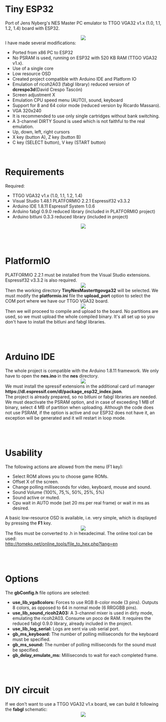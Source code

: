 # Tiny ESP32
Port of Jens Nyberg's NES Master PC emulator to TTGO VGA32 v1.x (1.0, 1.1, 1.2, 1.4) board with ESP32.
<br>
<center><img src='https://raw.githubusercontent.com/rpsubc8/ESP32TinyNesMaster/main/preview/previewNES.gif'></center>
I have made several modifications:
<ul>
 <li>Ported from x86 PC to ESP32</li>
 <li>No PSRAM is used, running on ESP32 with 520 KB RAM (TTGO VGA32 v1.x).</li> 
 <li>Use of a single core</li>
 <li>Low resource OSD</li>
 <li>Created project compatible with Arduino IDE and Platform IO</li>
 <li>Emulation of ricoh2A03 (fabgl library) reduced version of <b>dcrespo3d</b>(David Crespo Tascón)</li>
 <li>Screen adjustment X</li>
 <li>Emulation CPU speed menu (AUTO), sound, keyboard</li>
 <li>Support for 8 and 64 color mode (reduced version by Ricardo Massaro).</li>  
 <li>VGA 320x240</li>   
 <li>It is recommended to use only single cartridges without bank switching.</li>
 <li>A 3-channel DIRTY Sound is used which is not faithful to the real emulation.</li> 
 <li>Up, down, left, right cursors</li> 
 <li>X key (button A), Z key (button B)</li>
 <li>C key (SELECT button), V key (START button)</li>
</ul>

<br>
<h1>Requirements</h1>
Required:
 <ul>
  <li>TTGO VGA32 v1.x (1.0, 1.1, 1.2, 1.4)</li>
  <li>Visual Studio 1.48.1 PLATFORMIO 2.2.1 Espressif32 v3.3.2</li>
  <li>Arduino IDE 1.8.11 Espressif System 1.0.6</li>
  <li>Arduino fabgl 0.9.0 reduced library (included in PLATFORMIO project)</li>
  <li>Arduino bitluni 0.3.3 reduced library (included in project)</li>
 </ul>
<center><img src='https://raw.githubusercontent.com/rpsubc8/ESP32TinyNesMaster/main/preview/ttgovga32v12.jpg'></center> 

<br><br>
<h1>PlatformIO</h1>
PLATFORMIO 2.2.1 must be installed from the Visual Studio extensions. Espressif32 v3.3.2 is also required.
<center><img src='https://raw.githubusercontent.com/rpsubc8/ESP32TinyNesMaster/main/preview/previewPlatformIOinstall.gif'></center>
Then the working directory <b>TinyNesMasterttgovga32</b> will be selected.
We must modify the <b>platformio.ini</b> file the <b>upload_port</b> option to select the COM port where we have our TTGO VGA32 board.
<center><img src='https://raw.githubusercontent.com/rpsubc8/ESP32TinyNesMaster/main/preview/previewPlatformIO.gif'></center>
Then we will proceed to compile and upload to the board. No partitions are used, so we must upload the whole compiled binary.
It's all set up so you don't have to install the bitluni and fabgl libraries.
  
<br><br>
<h1>Arduino IDE</h1>
The whole project is compatible with the Arduino 1.8.11 framework.
We only have to open the <b>nes.ino</b> in the <b>nes</b> directory.
<center><img src='https://raw.githubusercontent.com/rpsubc8/ESP32TinyNesMaster/main/preview/previewArduinoIDEpreferences.gif'></center>
We must install the spressif extensions in the additional card url manager <b>https://dl.espressif.com/dl/package_esp32_index.json</b>.
<br>
The project is already prepared, so no bitluni or fabgl libraries are needed.
We must deactivate the PSRAM option, and in case of exceeding 1 MB of binary, select 4 MB of partition when uploading. Although the code does not use PSRAM, if the option is active and our ESP32 does not have it, an exception will be generated and it will restart in loop mode.

<br><br>
<h1>Usability</h1>
The following actions are allowed from the menu (F1 key):
 <ul>
  <li>Select ROM allows you to choose game ROMs.</li>
  <li>Offset X of the screen.</li>
  <li>Change polling milliseconds for video, keyboard, mouse and sound.</li>
  <li>Sound Volume (100%, 75,%, 50%, 25%, 5%)</li>
  <li>Sound active or muted.</li>
  <li>Cpu wait in AUTO mode (set 20 ms per real frame) or wait in ms as desired.</li>
 </ul>
A basic low-resource OSD is available, i.e. very simple, which is displayed by pressing the <b>F1</b> key.
<center><img src='https://raw.githubusercontent.com/rpsubc8/ESP32TinyNesMaster/main/preview/previewOSD.gif'></center>
The files must be converted to .h in hexadecimal. The online tool can be used:<br>
<a href='http://tomeko.net/online_tools/file_to_hex.php?lang=en'>http://tomeko.net/online_tools/file_to_hex.php?lang=en</a>


<br><br>
<h1>Options</h1>
The <b>gbConfig.h</b> file options are selected:
<ul>
 <li><b>use_lib_vga8colors:</b> Forces to use RGB 8-color mode (3 pins). Outputs 8 colors, as opposed to 64 in normal mode (6 RRGGBB pins).</li>
 <li><b>use_lib_sound_ricoh2A03:</b> A 3-channel mixer is used in dirty mode, emulating the ricoh2A03. Consume un poco de RAM. It requires the reduced fabgl 0.9.0 library, already included in the project.</li>
 <li><b>use_lib_log_serial:</b> Logs are sent via usb serial port.</li>
 <li><b>gb_ms_keyboard:</b> The number of polling milliseconds for the keyboard must be specified.</li>
 <li><b>gb_ms_sound:</b> The number of polling milliseconds for the sound must be specified.</li>
 <li><b>gb_delay_emulate_ms:</b> Milliseconds to wait for each completed frame.</li>
</ul>


<br><br>
<h1>DIY circuit</h1>
If we don't want to use a TTGO VGA32 v1.x board, we can build it following the <b>fabgl</b> schematic:
<center><img src='https://raw.githubusercontent.com/rpsubc8/ESP32TinyNesMaster/main/preview/fabglcircuit.gif'></center>
